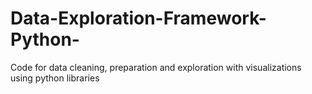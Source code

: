 # Data-Exploration-Framework-Python-
Code for data cleaning, preparation and exploration with visualizations using python libraries
